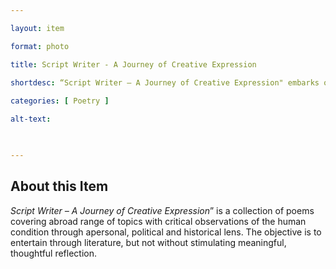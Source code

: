 ```yaml
--- 

layout: item 

format: photo 

title: Script Writer - A Journey of Creative Expression

shortdesc: “Script Writer – A Journey of Creative Expression" embarks on an intropsective and thought-provoking poetic journey with 'A Journey of Creative Expression,' where personal, political, and historical elements intertwine, inviting readers to both be entertained and inspired to reflect on the complexities of the human experience."
 
categories: [ Poetry ]

alt-text:  

 

--- 
```


## About this Item 

_Script Writer – A Journey of Creative Expression_” is a collection of poems covering abroad range of topics with critical observations of the human condition through apersonal, political and historical lens. The objective is to entertain through literature, but not without stimulating meaningful, thoughtful reflection.
